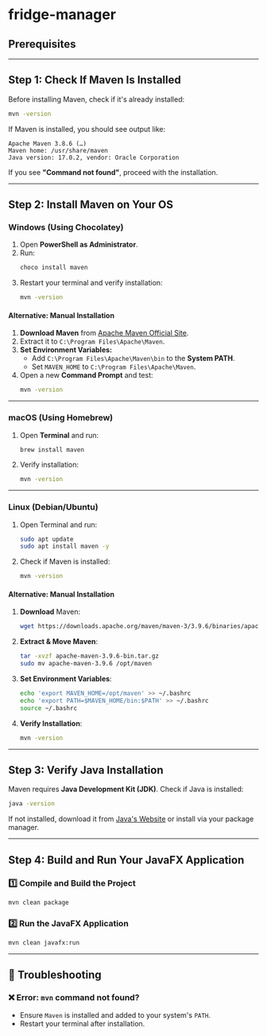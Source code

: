 # fridge-manager

## Prerequisites

---
## Step 1: Check If Maven Is Installed

Before installing Maven, check if it's already installed:
```sh
mvn -version
```
If Maven is installed, you should see output like:
```
Apache Maven 3.8.6 (…)
Maven home: /usr/share/maven
Java version: 17.0.2, vendor: Oracle Corporation
```
If you see **"Command not found"**, proceed with the installation.

---
## Step 2: Install Maven on Your OS

### Windows (Using Chocolatey)
1. Open **PowerShell as Administrator**.
2. Run:
   ```sh
   choco install maven
   ```
3. Restart your terminal and verify installation:
   ```sh
   mvn -version
   ```

#### Alternative: Manual Installation
1. **Download Maven** from [Apache Maven Official Site](https://maven.apache.org/download.cgi).
2. Extract it to `C:\Program Files\Apache\Maven`.
3. **Set Environment Variables:**
   - Add `C:\Program Files\Apache\Maven\bin` to the **System PATH**.
   - Set `MAVEN_HOME` to `C:\Program Files\Apache\Maven`.
4. Open a new **Command Prompt** and test:
   ```sh
   mvn -version
   ```

---
### macOS (Using Homebrew)
1. Open **Terminal** and run:
   ```sh
   brew install maven
   ```
2. Verify installation:
   ```sh
   mvn -version
   ```

---
### Linux (Debian/Ubuntu)
1. Open Terminal and run:
   ```sh
   sudo apt update
   sudo apt install maven -y
   ```
2. Check if Maven is installed:
   ```sh
   mvn -version
   ```

#### Alternative: Manual Installation
1. **Download** Maven:
   ```sh
   wget https://downloads.apache.org/maven/maven-3/3.9.6/binaries/apache-maven-3.9.6-bin.tar.gz
   ```
2. **Extract & Move Maven**:
   ```sh
   tar -xvzf apache-maven-3.9.6-bin.tar.gz
   sudo mv apache-maven-3.9.6 /opt/maven
   ```
3. **Set Environment Variables**:
   ```sh
   echo 'export MAVEN_HOME=/opt/maven' >> ~/.bashrc
   echo 'export PATH=$MAVEN_HOME/bin:$PATH' >> ~/.bashrc
   source ~/.bashrc
   ```
4. **Verify Installation**:
   ```sh
   mvn -version
   ```

---
## Step 3: Verify Java Installation
Maven requires **Java Development Kit (JDK)**. Check if Java is installed:
```sh
java -version
```
If not installed, download it from [Java's Website](https://www.oracle.com/java/technologies/downloads) or install via your package manager.

---

## Step 4: Build and Run Your JavaFX Application
### **1️⃣ Compile and Build the Project**
```sh
mvn clean package
```

### **2️⃣ Run the JavaFX Application**
```sh
mvn clean javafx:run
```

---
## 🎯 Troubleshooting
### ❌ **Error: `mvn` command not found?**
- Ensure `Maven` is installed and added to your system's `PATH`.
- Restart your terminal after installation.
